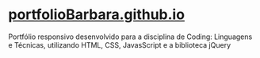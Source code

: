 # [portfolioBarbara.github.io](https://barbaraleimig.github.io/Portfolio-Barbara-Leimig/)
Portfólio responsivo desenvolvido para a disciplina de Coding: Linguagens e Técnicas, utilizando HTML, CSS, JavasScript e a biblioteca jQuery
